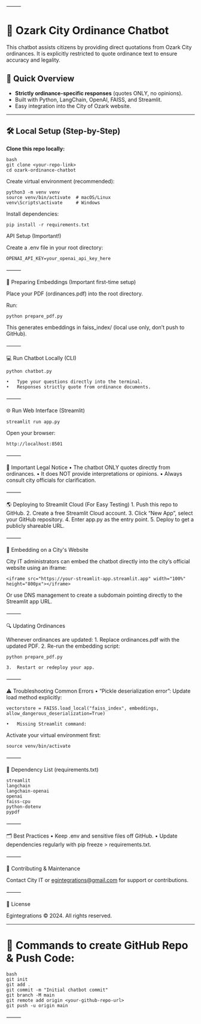 
⸻

# 📖 Ozark City Ordinance Chatbot

This chatbot assists citizens by providing direct quotations from Ozark City ordinances. It is explicitly restricted to quote ordinance text to ensure accuracy and legality.

## 🚀 Quick Overview

- **Strictly ordinance-specific responses** (quotes ONLY, no opinions).
- Built with Python, LangChain, OpenAI, FAISS, and Streamlit.
- Easy integration into the City of Ozark website.

---

## 🛠 Local Setup (Step-by-Step)

**Clone this repo locally:**
```
bash
git clone <your-repo-link>
cd ozark-ordinance-chatbot
```
Create virtual environment (recommended):
```
python3 -m venv venv
source venv/bin/activate  # macOS/Linux
venv\Scripts\activate     # Windows
```
Install dependencies:
```
pip install -r requirements.txt
```
API Setup (Important!)

Create a .env file in your root directory:
```
OPENAI_API_KEY=your_openai_api_key_here
```


⸻

📖 Preparing Embeddings (Important first-time setup)

Place your PDF (ordinances.pdf) into the root directory.

Run:
```
python prepare_pdf.py
```
This generates embeddings in faiss_index/ (local use only, don’t push to GitHub).

⸻

💻 Run Chatbot Locally (CLI)
```
python chatbot.py
```
	•	Type your questions directly into the terminal.
	•	Responses strictly quote from ordinance documents.

⸻

🌐 Run Web Interface (Streamlit)
```
streamlit run app.py
```
Open your browser:
```
http://localhost:8501
```

⸻

🚨 Important Legal Notice
	•	The chatbot ONLY quotes directly from ordinances.
	•	It does NOT provide interpretations or opinions.
	•	Always consult city officials for clarification.

⸻

🌎 Deploying to Streamlit Cloud (For Easy Testing)
	1.	Push this repo to GitHub.
	2.	Create a free Streamlit Cloud account.
	3.	Click “New App”, select your GitHub repository.
	4.	Enter app.py as the entry point.
	5.	Deploy to get a publicly shareable URL.

⸻

🚦 Embedding on a City's Website

City IT administrators can embed the chatbot directly into the city’s official website using an iframe:
```
<iframe src="https://your-streamlit-app.streamlit.app" width="100%" height="800px"></iframe>
```
Or use DNS management to create a subdomain pointing directly to the Streamlit app URL.

⸻

🔍 Updating Ordinances

Whenever ordinances are updated:
	1.	Replace ordinances.pdf with the updated PDF.
	2.	Re-run the embedding script:
```
python prepare_pdf.py
```
	3.	Restart or redeploy your app.

⸻

⚠️ Troubleshooting Common Errors
	•	“Pickle deserialization error”:
Update load method explicitly:
```
vectorstore = FAISS.load_local("faiss_index", embeddings, allow_dangerous_deserialization=True)
```
	•	Missing Streamlit command:
Activate your virtual environment first:
```
source venv/bin/activate
```


⸻

📌 Dependency List (requirements.txt)
```
streamlit
langchain
langchain-openai
openai
faiss-cpu
python-dotenv
pypdf
```


⸻

🗂 Best Practices
	•	Keep .env and sensitive files off GitHub.
	•	Update dependencies regularly with pip freeze > requirements.txt.

⸻

🤝 Contributing & Maintenance

Contact City IT or egintegrations@gmail.com for support or contributions.

⸻

📜 License

Egintegrations © 2024. All rights reserved.

---

# 🚩 **Commands to create GitHub Repo & Push Code:**
```
bash
git init
git add .
git commit -m "Initial chatbot commit"
git branch -M main
git remote add origin <your-github-repo-url>
git push -u origin main
```


⸻
